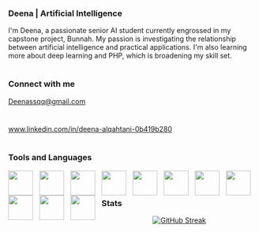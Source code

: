 ### Deena | Artificial Intelligence
I'm Deena, a passionate senior AI student currently engrossed in my capstone project, Bunnah. My passion is investigating the relationship between artificial intelligence and practical applications. I'm also learning more about deep learning and PHP, which is broadening my skill set.


#
### Connect with me
Deenassqq@gmail.com
#         
www.linkedin.com/in/deena-alqahtani-0b419b280
#
### Tools and Languages 

<img align="left" width="50px" style="padding-right:10px;" src="https://cdn.jsdelivr.net/gh/devicons/devicon@latest/icons/cplusplus/cplusplus-original.svg" />
 
<img align="left" width="50px" style="padding-right:10px;" src="https://cdn.jsdelivr.net/gh/devicons/devicon@latest/icons/java/java-plain-wordmark.svg" />

<img align="left" width="50px" style="padding-right:10px;" src="https://cdn.jsdelivr.net/gh/devicons/devicon@latest/icons/python/python-original-wordmark.svg" />

<img align="left" width="50px" style="padding-right:10px;" src="https://cdn.jsdelivr.net/gh/devicons/devicon@latest/icons/mysql/mysql-original-wordmark.svg" />

<img align="left" width="50px" style="padding-right:10px;" src="https://cdn.jsdelivr.net/gh/devicons/devicon@latest/icons/tensorflow/tensorflow-original-wordmark.svg" />

<img align="left" width="50px" style="padding-right:10px;" src="https://cdn.jsdelivr.net/gh/devicons/devicon@latest/icons/prolog/prolog-original-wordmark.svg" />

<img align="left" width="50px" style="padding-right:10px;" src="https://cdn.jsdelivr.net/gh/devicons/devicon@latest/icons/pandas/pandas-original-wordmark.svg" />        
<img align="left" width="50px" style="padding-right:10px;" src="https://cdn.jsdelivr.net/gh/devicons/devicon@latest/icons/html5/html5-original-wordmark.svg" />
          
<img align="left" width="50px" style="padding-right:10px;" src="https://cdn.jsdelivr.net/gh/devicons/devicon@latest/icons/opencv/opencv-original-wordmark.svg" />
          
<img align="left" width="50px" style="padding-right:10px;" src="https://cdn.jsdelivr.net/gh/devicons/devicon@latest/icons/vscode/vscode-original-wordmark.svg" />      

<img align="left" width="50px" style="padding-right:10px;" src="https://cdn.jsdelivr.net/gh/devicons/devicon@latest/icons/jupyter/jupyter-original-wordmark.svg" />
          
          
</br>

# 
### Stats
<div align="center" dir="auto" >
<a href="https://git.io/streak-stats"><img src="https://github-readme-streak-stats.herokuapp.com?user=deenassq&theme=prussian" alt="GitHub Streak" /></a>
</div>

